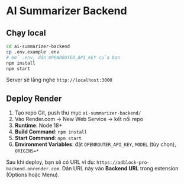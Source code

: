 # AI Summarizer Backend

## Chạy local
```bash
cd ai-summarizer-backend
cp .env.example .env
# mở .env, dán OPENROUTER_API_KEY của bạn
npm install
npm start
```
Server sẽ lắng nghe `http://localhost:3000`

## Deploy Render
1. Tạo repo Git, push thư mục `ai-summarizer-backend/`
2. Vào Render.com → New Web Service → kết nối repo
3. **Runtime**: Node 18+
4. **Build Command**: `npm install`
5. **Start Command**: `npm start`
6. **Environment Variables**: đặt `OPENROUTER_API_KEY`, `MODEL` (tùy chọn), `ORIGINS=*`

Sau khi deploy, bạn sẽ có URL ví dụ: `https://adblock-pro-backend.onrender.com`.
Dán URL này vào **Backend URL** trong extension (Options hoặc Menu).